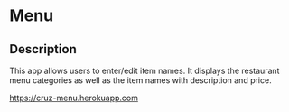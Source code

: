 # Menu

## Description

This app allows users to enter/edit item names. It displays the restaurant menu categories as well as the item names with description and price.


https://cruz-menu.herokuapp.com
